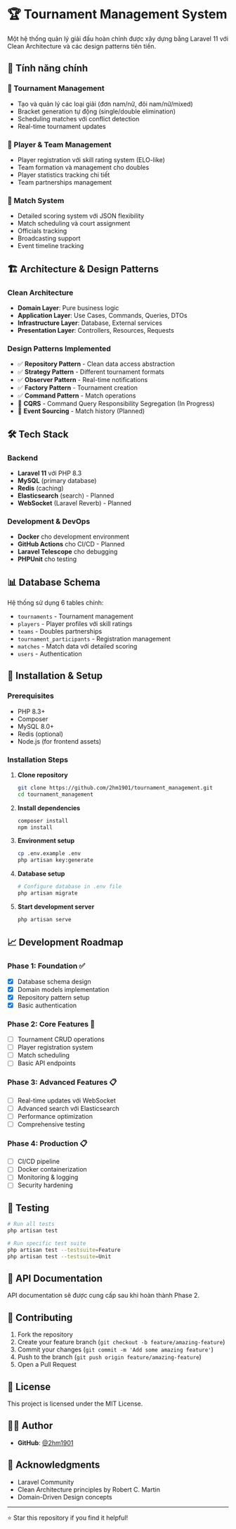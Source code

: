 # 🏆 Tournament Management System

Một hệ thống quản lý giải đấu hoàn chỉnh được xây dựng bằng Laravel 11 với Clean Architecture và các design patterns tiên tiến.

## 🚀 Tính năng chính

### 🎯 Tournament Management
- Tạo và quản lý các loại giải (đơn nam/nữ, đôi nam/nữ/mixed)
- Bracket generation tự động (single/double elimination)
- Scheduling matches với conflict detection
- Real-time tournament updates

### 👤 Player & Team Management
- Player registration với skill rating system (ELO-like)
- Team formation và management cho doubles
- Player statistics tracking chi tiết
- Team partnerships management

### 🏅 Match System
- Detailed scoring system với JSON flexibility
- Match scheduling và court assignment
- Officials tracking
- Broadcasting support
- Event timeline tracking

## 🏗️ Architecture & Design Patterns

### Clean Architecture
- **Domain Layer**: Pure business logic
- **Application Layer**: Use Cases, Commands, Queries, DTOs
- **Infrastructure Layer**: Database, External services
- **Presentation Layer**: Controllers, Resources, Requests

### Design Patterns Implemented
- ✅ **Repository Pattern** - Clean data access abstraction
- ✅ **Strategy Pattern** - Different tournament formats
- ✅ **Observer Pattern** - Real-time notifications
- ✅ **Factory Pattern** - Tournament creation
- ✅ **Command Pattern** - Match operations
- 🔄 **CQRS** - Command Query Responsibility Segregation (In Progress)
- 🔄 **Event Sourcing** - Match history (Planned)

## 🛠️ Tech Stack

### Backend
- **Laravel 11** với PHP 8.3
- **MySQL** (primary database)
- **Redis** (caching)
- **Elasticsearch** (search) - Planned
- **WebSocket** (Laravel Reverb) - Planned

### Development & DevOps
- **Docker** cho development environment
- **GitHub Actions** cho CI/CD - Planned
- **Laravel Telescope** cho debugging
- **PHPUnit** cho testing

## 📊 Database Schema

Hệ thống sử dụng 6 tables chính:
- `tournaments` - Tournament management
- `players` - Player profiles với skill ratings
- `teams` - Doubles partnerships
- `tournament_participants` - Registration management
- `matches` - Match data với detailed scoring
- `users` - Authentication

## 🚦 Installation & Setup

### Prerequisites
- PHP 8.3+
- Composer
- MySQL 8.0+
- Redis (optional)
- Node.js (for frontend assets)

### Installation Steps

1. **Clone repository**
   ```bash
   git clone https://github.com/2hm1901/tournament_management.git
   cd tournament_management
   ```

2. **Install dependencies**
   ```bash
   composer install
   npm install
   ```

3. **Environment setup**
   ```bash
   cp .env.example .env
   php artisan key:generate
   ```

4. **Database setup**
   ```bash
   # Configure database in .env file
   php artisan migrate
   ```

5. **Start development server**
   ```bash
   php artisan serve
   ```

## 📈 Development Roadmap

### Phase 1: Foundation ✅
- [x] Database schema design
- [x] Domain models implementation
- [x] Repository pattern setup
- [x] Basic authentication

### Phase 2: Core Features 🔄
- [ ] Tournament CRUD operations
- [ ] Player registration system
- [ ] Match scheduling
- [ ] Basic API endpoints

### Phase 3: Advanced Features 📋
- [ ] Real-time updates với WebSocket
- [ ] Advanced search với Elasticsearch
- [ ] Performance optimization
- [ ] Comprehensive testing

### Phase 4: Production 📋
- [ ] CI/CD pipeline
- [ ] Docker containerization
- [ ] Monitoring & logging
- [ ] Security hardening

## 🧪 Testing

```bash
# Run all tests
php artisan test

# Run specific test suite
php artisan test --testsuite=Feature
php artisan test --testsuite=Unit
```

## 📝 API Documentation

API documentation sẽ được cung cấp sau khi hoàn thành Phase 2.

## 🤝 Contributing

1. Fork the repository
2. Create your feature branch (`git checkout -b feature/amazing-feature`)
3. Commit your changes (`git commit -m 'Add some amazing feature'`)
4. Push to the branch (`git push origin feature/amazing-feature`)
5. Open a Pull Request

## 📄 License

This project is licensed under the MIT License.

## 👨‍💻 Author

- **GitHub**: [@2hm1901](https://github.com/2hm1901)

## 🙏 Acknowledgments

- Laravel Community
- Clean Architecture principles by Robert C. Martin
- Domain-Driven Design concepts

---

⭐ Star this repository if you find it helpful!
